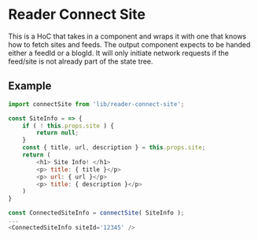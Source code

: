 Reader Connect Site
=======
This is a HoC that takes in a component and wraps it with one that knows how to fetch sites and feeds.
The output component expects to be handed either a feedId or a blogId.  It will only initiate network requests if the feed/site is not already part of the state tree.

## Example

```js
import connectSite from 'lib/reader-connect-site';

const SiteInfo = => {
	if ( ! this.props.site ) {
		return null;
	}
	const { title, url, description } = this.props.site;
	return (
		<h1> Site Info! </h1>
		<p> title: { title }</p>
		<p> url: { url }</p>
		<p> title: { description }</p>
	)
}

const ConnectedSiteInfo = connectSite( SiteInfo );
...
<ConnectedSiteInfo siteId='12345' /> 
```
